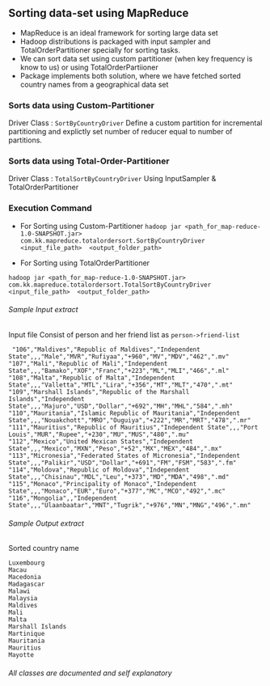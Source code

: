 
##  Sorting data-set using MapReduce

- MapReduce is an ideal framework for sorting large data set
- Hadoop distributions is packaged with input sampler and TotalOrderPartitioner specially for sorting tasks.
- We can sort data set using custom partitioner (when key frequency is know to us) or using TotalOrderPartiioner
- Package implements both solution, where we have fetched sorted country names from a geographical data  set


### Sorts data using Custom-Partitioner
 
 Driver Class : `SortByCountryDriver` 
 Define a custom partition for incremental partitioning and explictly set number of reducer equal to number of partitions.
 
### Sorts data using Total-Order-Partitioner 
 
Driver Class : `TotalSortByCountryDriver`
Using InputSampler &  TotalOrderPartitioner
 

### Execution Command 

- For Sorting  using Custom-Partitioner 
`hadoop jar <path_for_map-reduce-1.0-SNAPSHOT.jar> com.kk.mapreduce.totalordersort.SortByCountryDriver <input_file_path>  <output_folder_path>`


- For Sorting  using TotalOrderPartitioner 

`hadoop jar <path_for_map-reduce-1.0-SNAPSHOT.jar> com.kk.mapreduce.totalordersort.TotalSortByCountryDriver <input_file_path>  <output_folder_path>`


###### Sample Input extract
Input file Consist of person and her friend list as `person->friend-list`

```
 "106","Maldives","Republic of Maldives","Independent State",,,"Male","MVR","Rufiyaa","+960","MV","MDV","462",".mv"
"107","Mali","Republic of Mali","Independent State",,,"Bamako","XOF","Franc","+223","ML","MLI","466",".ml"
"108","Malta","Republic of Malta","Independent State",,,"Valletta","MTL","Lira","+356","MT","MLT","470",".mt"
"109","Marshall Islands","Republic of the Marshall Islands","Independent State",,,"Majuro","USD","Dollar","+692","MH","MHL","584",".mh"
"110","Mauritania","Islamic Republic of Mauritania","Independent State",,,"Nouakchott","MRO","Ouguiya","+222","MR","MRT","478",".mr"
"111","Mauritius","Republic of Mauritius","Independent State",,,"Port Louis","MUR","Rupee","+230","MU","MUS","480",".mu"
"112","Mexico","United Mexican States","Independent State",,,"Mexico","MXN","Peso","+52","MX","MEX","484",".mx"
"113","Micronesia","Federated States of Micronesia","Independent State",,,"Palikir","USD","Dollar","+691","FM","FSM","583",".fm"
"114","Moldova","Republic of Moldova","Independent State",,,"Chisinau","MDL","Leu","+373","MD","MDA","498",".md"
"115","Monaco","Principality of Monaco","Independent State",,,"Monaco","EUR","Euro","+377","MC","MCO","492",".mc"
"116","Mongolia",,"Independent State",,,"Ulaanbaatar","MNT","Tugrik","+976","MN","MNG","496",".mn"
```

###### Sample Output extract
Sorted country name
```
Luxembourg
Macau
Macedonia
Madagascar
Malawi
Malaysia
Maldives
Mali
Malta
Marshall Islands
Martinique
Mauritania
Mauritius
Mayotte
```



###### All classes are documented and self explanatory

 






